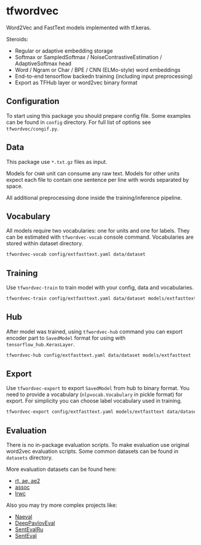 # tfwordvec

Word2Vec and FastText models implemented with tf.keras.

Steroids:

- Regular or adaptive embedding storage
- Softmax or SampledSoftmax / NoiseContrastiveEstimation / AdaptiveSoftmax head
- Word / Ngram or Char / BPE / CNN (ELMo-style) word embeddings
- End-to-end tensorflow backedn training (including input preprocessing)
- Export as TFHub layer or word2vec binary format

## Configuration

To start using this package you should prepare config file.
Some examples can be found in `config` directory.
For full list of options see `tfwordvec/congif.py`.

## Data

This package use `*.txt.gz` files as input.

Models for `CHAR` unit can consume any raw text.
Models for other units expect each file to contain one sentence per line with words separated by space.

All additional preprocessing done inside the training/inference pipeline.

## Vocabulary

All models require two vocabularies: one for units and one for labels.
They can be estimated with `tfwordvec-vocab` console command.
Vocabularies are stored within dataset directory.

```bash
tfwordvec-vocab config/extfasttext.yaml data/dataset
```

## Training

Use `tfwordvec-train` to train model with your config, data and vocabularies.

```bash
tfwordvec-train config/extfasttext.yaml data/dataset models/extfasttext
```

## Hub

After model was trained, using `tfwordvec-hub` command you can export encoder part to `SavedModel` format for using
with `tensorflow_hub.KerasLayer`.

```bash
tfwordvec-hub config/extfasttext.yaml data/dataset models/extfasttext
```

## Export

Use `tfwordvec-export` to export `SavedModel` from hub to binary format.
You need to provide a vocabulary (`nlpvocab.Vocabulary` in pickle format) for export. For simplicity you can choose
label vocabulary used in training.

```bash
tfwordvec-export config/extfasttext.yaml models/extfasttext data/dataset/vocab_skipgram_ngram_label.pkl
```

## Evaluation

There is no in-package evaluation scripts.
To make evaluation use original word2vec evaluation scripts.
Some common datasets can be found in `datasets` directory.

More evaluation datasets can be found here:

- [rt, ae, ae2](https://russe.nlpub.org/task/)
- [assoc](https://github.com/dkulagin/kartaslov)
- [lrwc](https://github.com/natasha/corus#load_toloka_lrwc)

Also you may try more complex projects like:

- [Naeval](https://github.com/natasha/naeval)
- [DeepPavlovEval](https://github.com/deepmipt/deepPavlovEval)
- [SentEvalRu](https://github.com/comptechml/SentEvalRu)
- [SentEval](https://github.com/facebookresearch/SentEval)